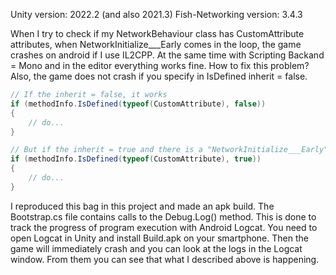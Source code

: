 Unity version: 2022.2 (and also 2021.3)
Fish-Networking version: 3.4.3

When I try to check if my NetworkBehaviour class has CustomAttribute attributes, when NetworkInitialize___Early comes in the loop, the game crashes on android if I use IL2CPP. At the same time with Scripting Backand = Mono and in the editor everything works fine. How to fix this problem?
Also, the game does not crash if you specify in IsDefined inherit = false.

```cs
// If the inherit = false, it works
if (methodInfo.IsDefined(typeof(CustomAttribute), false))
{
    // do...
}

// But if the inherit = true and there is a "NetworkInitialize___Early" method, the game crashes in IL2CPP build on Adroid
if (methodInfo.IsDefined(typeof(CustomAttribute), true))
{
    // do...
}
```

I reproduced this bag in this project and made an apk build.
The Bootstrap.cs file contains calls to the Debug.Log() method. This is done to track the progress of program execution with Android Logcat.
You need to open Logcat in Unity and install Build.apk on your smartphone. Then the game will immediately crash and you can look at the logs in the Logcat window. From them you can see that what I described above is happening.
